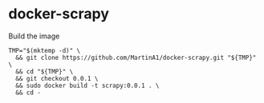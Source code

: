 # docker-scrapy

Build the image

```
TMP="$(mktemp -d)" \
  && git clone https://github.com/MartinA1/docker-scrapy.git "${TMP}" \
  && cd "${TMP}" \
  && git checkout 0.0.1 \
  && sudo docker build -t scrapy:0.0.1 . \
  && cd -
```
